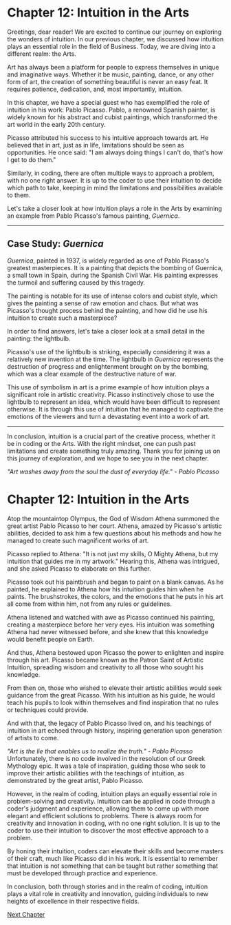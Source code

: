 # Chapter 12: Intuition in the Arts

Greetings, dear reader! We are excited to continue our journey on exploring the wonders of intuition. In our previous chapter, we discussed how intuition plays an essential role in the field of Business. Today, we are diving into a different realm: the Arts.

Art has always been a platform for people to express themselves in unique and imaginative ways. Whether it be music, painting, dance, or any other form of art, the creation of something beautiful is never an easy feat. It requires patience, dedication, and, most importantly, intuition.

In this chapter, we have a special guest who has exemplified the role of intuition in his work: Pablo Picasso. Pablo, a renowned Spanish painter, is widely known for his abstract and cubist paintings, which transformed the art world in the early 20th century.

Picasso attributed his success to his intuitive approach towards art. He believed that in art, just as in life, limitations should be seen as opportunities. He once said: "I am always doing things I can't do, that's how I get to do them."

Similarly, in coding, there are often multiple ways to approach a problem, with no one right answer. It is up to the coder to use their intuition to decide which path to take, keeping in mind the limitations and possibilities available to them.

Let's take a closer look at how intuition plays a role in the Arts by examining an example from Pablo Picasso's famous painting, *Guernica*.

---

## Case Study: *Guernica*

*Guernica*, painted in 1937, is widely regarded as one of Pablo Picasso's greatest masterpieces. It is a painting that depicts the bombing of Guernica, a small town in Spain, during the Spanish Civil War. His painting expresses the turmoil and suffering caused by this tragedy.

The painting is notable for its use of intense colors and cubist style, which gives the painting a sense of raw emotion and chaos. But what was Picasso's thought process behind the painting, and how did he use his intuition to create such a masterpiece?

In order to find answers, let's take a closer look at a small detail in the painting: the lightbulb.

Picasso's use of the lightbulb is striking, especially considering it was a relatively new invention at the time. The lightbulb in *Guernica* represents the destruction of progress and enlightenment brought on by the bombing, which was a clear example of the destructive nature of war.

This use of symbolism in art is a prime example of how intuition plays a significant role in artistic creativity. Picasso instinctively chose to use the lightbulb to represent an idea, which would have been difficult to represent otherwise. It is through this use of intuition that he managed to captivate the emotions of the viewers and turn a devastating event into a work of art.

---

In conclusion, intuition is a crucial part of the creative process, whether it be in coding or the Arts. With the right mindset, one can push past limitations and create something truly amazing. Thank you for joining us on this journey of exploration, and we hope to see you in the next chapter.

*"Art washes away from the soul the dust of everyday life." - Pablo Picasso*
# Chapter 12: Intuition in the Arts

Atop the mountaintop Olympus, the God of Wisdom Athena summoned the great artist Pablo Picasso to her court. Athena, amazed by Picasso's artistic abilities, decided to ask him a few questions about his methods and how he managed to create such magnificent works of art.

Picasso replied to Athena: "It is not just my skills, O Mighty Athena, but my intuition that guides me in my artwork." Hearing this, Athena was intrigued, and she asked Picasso to elaborate on this further.

Picasso took out his paintbrush and began to paint on a blank canvas. As he painted, he explained to Athena how his intuition guides him when he paints. The brushstrokes, the colors, and the emotions that he puts in his art all come from within him, not from any rules or guidelines.

Athena listened and watched with awe as Picasso continued his painting, creating a masterpiece before her very eyes. His intuition was something Athena had never witnessed before, and she knew that this knowledge would benefit people on Earth.

And thus, Athena bestowed upon Picasso the power to enlighten and inspire through his art. Picasso became known as the Patron Saint of Artistic Intuition, spreading wisdom and creativity to all those who sought his knowledge.

From then on, those who wished to elevate their artistic abilities would seek guidance from the great Picasso. With his intuition as his guide, he would teach his pupils to look within themselves and find inspiration that no rules or techniques could provide.

And with that, the legacy of Pablo Picasso lived on, and his teachings of intuition in art echoed through history, inspiring generation upon generation of artists to come.

*"Art is the lie that enables us to realize the truth." - Pablo Picasso*
Unfortunately, there is no code involved in the resolution of our Greek Mythology epic. It was a tale of inspiration, guiding those who seek to improve their artistic abilities with the teachings of intuition, as demonstrated by the great artist, Pablo Picasso.

However, in the realm of coding, intuition plays an equally essential role in problem-solving and creativity. Intuition can be applied in code through a coder's judgment and experience, allowing them to come up with more elegant and efficient solutions to problems. There is always room for creativity and innovation in coding, with no one right solution. It is up to the coder to use their intuition to discover the most effective approach to a problem.

By honing their intuition, coders can elevate their skills and become masters of their craft, much like Picasso did in his work. It is essential to remember that intuition is not something that can be taught but rather something that must be developed through practice and experience.

In conclusion, both through stories and in the realm of coding, intuition plays a vital role in creativity and innovation, guiding individuals to new heights of excellence in their respective fields.


[Next Chapter](13_Chapter13.md)